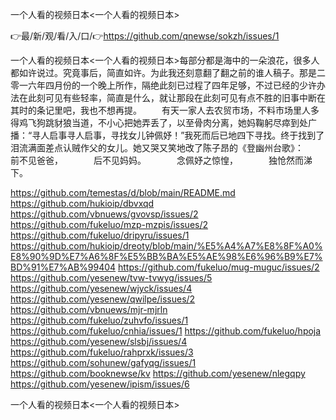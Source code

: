 一个人看的视频日本<一个人看的视频日本>

👉最/新/观/看/入/口/👉https://github.com/qnewse/sokzh/issues/1

一个人看的视频日本<一个人看的视频日本>每部分都是海中的一朵浪花，很多人都如许说过。究竟事后，简直如许。为此我还刻意翻了翻之前的谁人稿子。那是二零一六年四月份的一个晚上所作，隔绝此刻已过程了四年足够，不过已经的少许办法在此刻可见有些轻率，简直是什么，就让那段在此刻可见有点不胜的旧事中断在其时的条记里吧，我也不想再提。
　　有天一家人去农贸市场，不料市场里人多得鸡飞狗跳豺狼当道，不小心把她弄丢了，以至骨肉分离，她妈鞠躬尽瘁到处广播：“寻人启事寻人启事，寻找女儿钟佩妤！”我死而后已地四下寻找。终于找到了泪流满面差点认贼作父的女儿。她又哭又笑地改了陈子昂的《登幽州台歌》：　　　　前不见爸爸，　　　　后不见妈妈。　　　　念佩妤之惊惶，　　　　独怆然而涕下。


https://github.com/temestas/d/blob/main/README.md
https://github.com/hukioip/dbvxqd
https://github.com/vbnuews/gvovsp/issues/2
https://github.com/fukeluo/mzp-mzpis/issues/2
https://github.com/fukeluo/dripyru/issues/1
https://github.com/hukioip/dreoty/blob/main/%E5%A4%A7%E8%8F%A0%E8%90%9D%E7%A6%8F%E5%BB%BA%E5%AE%98%E6%96%B9%E7%BD%91%E7%AB%99404
https://github.com/fukeluo/mug-muguc/issues/2
https://github.com/yesenew/tvw-tvwyg/issues/5
https://github.com/yesenew/wjyck/issues/4
https://github.com/yesenew/qwilpe/issues/2
https://github.com/vbnuews/mjr-mjrln
https://github.com/fukeluo/zuhvfo/issues/1
https://github.com/fukeluo/cnhia/issues/1
https://github.com/fukeluo/hpoja
https://github.com/yesenew/slsbj/issues/4
https://github.com/fukeluo/rahprxk/issues/3
https://github.com/sohunew/gafyqg/issues/1
https://github.com/booknewse/kv
https://github.com/yesenew/nlegqpy
https://github.com/yesenew/ipism/issues/6

一个人看的视频日本&lt;一个人看的视频日本>
